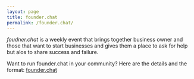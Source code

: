 ```yaml
---
layout: page
title: founder.chat
permalink: /founder.chat/
---
```


*foudner.chat* is a weekly event that brings together business owner and
those that want to start businesses and gives them a place to ask for
help but alos to share success and failure.

Want to run founder.chat in your community? Here are the details and the
format: [founder.chat](http://founder.chat/)


